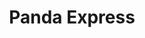 ---
title: Panda Express
title_zh: 熊貓快綫
route_sign: [P]
branch_line: false
stations:
  # - station_code: [P1]
  #   name: Panda Museum
  #   name_zh: 熊貓博物館
  - station_code: [P2]
    name: Cavehaven
    name_zh: 旗喜雲
    transfer:
      - route_sign: [R,G]
    first_station: true
  - station_code: [P3]
    name: Mugen
    name_zh: 無限
    transfer:
      - route_sign: [B,V,W,D]
  - station_code: [P4]
    name: Under the Falls
    name_zh: 瀑布下
    transfer:
      - route_sign: [R,W]
  - station_code: [P5]
    name: City Farm
    name_zh: 城中農場
    transfer:
      - route_sign: [G,B]
  - station_code: [P6]
    name: Evergreen Point
    name_zh: 常綠角
    transfer:
      - route_sign: [W]
    last_station: true
custom_style: table{margin:0 auto}.station-code-bg-first{background-image:url(/img/bg/pandaexpress.png);background-repeat:no-repeat;background-size:7px 50%;background-position:51px bottom}.station-code-bg{background-image:url(/img/bg/pandaexpress.png);background-repeat:no-repeat;background-size:7px 101%;background-position:51px}.station-code-bg-last{background-image:url(/img/bg/pandaexpress.png);background-repeat:no-repeat;background-size:7px 50%;background-position:51px top}
weight: 9
---
